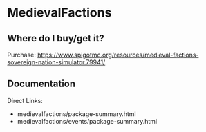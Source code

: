 # MedievalFactions

## Where do I buy/get it?
Purchase: https://www.spigotmc.org/resources/medieval-factions-sovereign-nation-simulator.79941/

## Documentation
Direct Links:

 - <redacted>medievalfactions/package-summary.html
 - <redacted>medievalfactions/events/package-summary.html